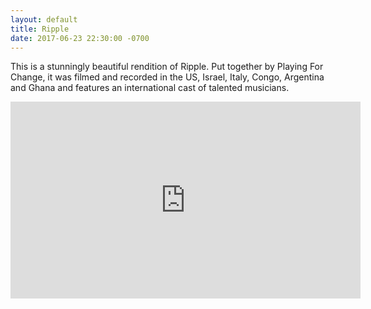 ```yaml
---
layout: default
title: Ripple
date: 2017-06-23 22:30:00 -0700
---
```


This is a stunningly beautiful rendition of Ripple. Put together by Playing For Change, it was filmed and recorded in the US, Israel, Italy, Congo, Argentina and Ghana and features an international cast of talented musicians.

<iframe width="560" height="315" src="https://www.youtube.com/embed/MHo1fNnXFVU" frameborder="0" allowfullscreen></iframe>

 
